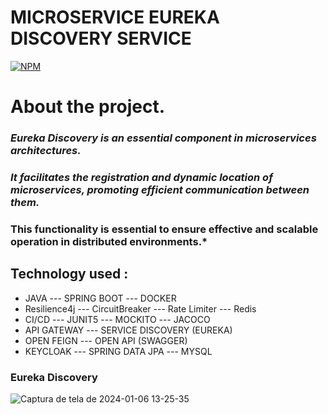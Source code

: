 # MICROSERVICE EUREKA DISCOVERY SERVICE

[![NPM](https://img.shields.io/npm/l/react)](https://github.com/JoelMaciel/Product-Catalog/blob/readm/LICENCE)

# About the project.

### *Eureka Discovery is an essential component in microservices architectures.* 
### *It facilitates the registration and dynamic location of microservices, promoting efficient communication between them.*
### This functionality is essential to ensure effective and scalable operation in distributed environments.*


## Technology used :
-  JAVA ---  SPRING BOOT ---  DOCKER 
-  Resilience4j --- CircuitBreaker --- Rate Limiter --- Redis
-  CI/CD --- JUNIT5 ---  MOCKITO --- JACOCO
-  API GATEWAY ---  SERVICE DISCOVERY (EUREKA)
-  OPEN FEIGN --- OPEN API (SWAGGER)
-  KEYCLOAK --- SPRING DATA JPA --- MYSQL


### Eureka Discovery
![Captura de tela de 2024-01-06 13-25-35](https://github.com/JoelMaciel/KAF-USER-SERVICE/assets/77079093/9d2a41f9-9492-4159-b031-376cf110aac4)
